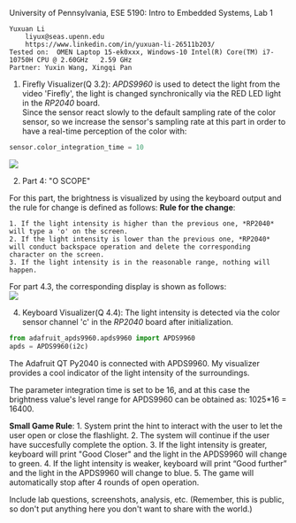 University of Pennsylvania, ESE 5190: Intro to Embedded Systems, Lab 1

    Yuxuan Li
        liyux@seas.upenn.edu
        https://www.linkedin.com/in/yuxuan-li-26511b203/
    Tested on:  OMEN Laptop 15-ek0xxx, Windows-10 Intel(R) Core(TM) i7-10750H CPU @ 2.60GHz   2.59 GHz
    Partner: Yuxin Wang, Xingqi Pan

1. Firefly Visualizer(Q 3.2):
*APDS9960* is used to detect the light from the video 'Firefly', the light is changed synchronically via the RED LED light in the *RP2040* board.  
Since the sensor react slowly to the default sampling rate of the color sensor, so we increase the sensor's sampling rate at this part in order to have a real-time perception of the color with:   
```python
sensor.color_integration_time = 10
```
![](https://media.giphy.com/media/UAECYJoWlVC3JI4xSX/giphy.gif)  

2. Part 4: "O SCOPE"  

For this part, the brightness is visualized by using the keyboard output and the rule for change is defined as follows:
**Rule for the change**:  

    1. If the light intensity is higher than the previous one, *RP2040* will type a 'o' on the screen.
    2. If the light intensity is lower than the previous one, *RP2040* will conduct backspace operation and delete the corresponding character on the screen.
    3. If the light intensity is in the reasonable range, nothing will happen.  

For part 4.3, the corresponding display is shown as follows:  
![](https://media.giphy.com/media/S0oFXEQvdmnfY1Wf5o/giphy.gif)

4. Keyboard Visualizer(Q 4.4):
The light intensity is detected via the color sensor channel 'c' in the *RP2040* board after initialization.  
```python
from adafruit_apds9960.apds9960 import APDS9960
apds = APDS9960(i2c)
```
The Adafruit QT Py2040 is connected with APDS9960. My visualizer provides a cool indicator of the light intensity of the surroundings.

The parameter integration time is set to be 16, and at this case the brightness value's level range for APDS9960 can be obtained as:
1025*16 = 16400.


    
**Small Game Rule**:
    1. System print the hint to interact with the user to let the user open or close the flashlight.
    2. The system will continue if the user have succesfully complete the option.
    3. If the light intensity is greater, keyboard will print "Good Closer" and the light in the APDS9960 will change to green.
    4. If the light intensity is weaker, keyboard will print “Good further” and the light in the APDS9960 will change to blue.
    5. The game will automatically stop after 4 rounds of open operation.



Include lab questions, screenshots, analysis, etc. (Remember, this is public, so don't put anything here you don't want to share with the world.)
